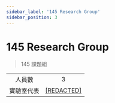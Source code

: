 ```yaml
---
sidebar_label: '145 Research Group'
sidebar_position: 3
---
```


# 145 Research Group
>145 課題組

|| |
|:--:|:--:|
|人員數|3|
|實驗室代表|[[REDACTED]](/docs/plaster.md)|
